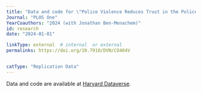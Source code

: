 ```yaml
---
title: "Data and code for \"Police Violence Reduces Trust in the Police Among Black Residents\""
Journal: "PLOS One"
YearCoauthors: "2024 (with Jonathan Ben-Menachem)"
id: research
date: "2024-01-01"

linkType: external  # internal  or external
permalinks: https://doi.org/10.7910/DVN/CO404V


catType: "Replication Data"
---
```


Data and code are available at [Harvard Dataverse](https://doi.org/10.7910/DVN/CO404V).

